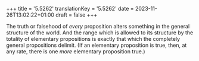+++
title = '5.5262'
translationKey = '5.5262'
date = 2023-11-26T13:02:22+01:00
draft = false
+++

The truth or falsehood of <em>every</em> proposition alters something in the general structure of the world. And the range which is allowed to its structure by the totality of elementary propositions is exactly that which the completely general propositions delimit.
(If an elementary proposition is true, then, at any rate, there is one <em>more</em> elementary proposition true.)
